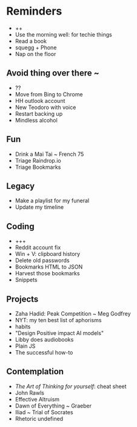 # Reminders

* ++
* Use the morning well: for techie things
* Read a book
* squegg + Phone
* Nap on the floor&nbsp;

## Avoid thing over there ~

* ??
* Move from Bing to Chrome
* HH outlook account
* New Teodoro with voice
* Restart backing up
* Mindless alcohol

## Fun

* Drink a Mai Tai ~ French 75
* Triage Raindrop.io
* Triage Bookmarks

## Legacy

* Make a playlist for my funeral
* Update my timeline

## Coding

* +++
* Reddit account fix
* Win + V: clipboard history
* Delete old passwords
* Bookmarks HTML to JSON
* Harvest those bookmarks
* Snippets

## Projects

* Zaha Hadid: Peak Competition ~ Meg Godfrey
* NYT: my ten best list of aphorisms&nbsp;
* habits
* "Design Positive impact AI models"
* Libby does audiobooks
* Plain JS
* The successful how-to

## Contemplation

* _The Art of Thinking for yourself_: cheat sheet
* John Rawls
* Effective Altruism
* Dawn of Everything ~ Graeber
* Iliad ~ Trial of Socrates
* Rhetoric undefined
